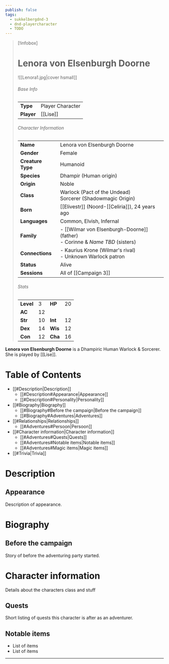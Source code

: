 ```yaml
---
publish: false
tags:
  - sukkelbergdnd-3
  - dnd-playercharacter
  - TODO
---
```

> [!infobox]  
> # Lenora von Elsenburgh Doorne
> ![[Lenora1.jpg|cover hsmall]]  
> ###### Base Info
> | | |  
> |---|---|  
> | **Type** | Player Character |
> | **Player** | [[Lise]] |
> ###### Character Information  
> | | |  
> |---|---|  
> | **Name** | Lenora von Elsenburgh Doorne |
> | **Gender** | Female | 
> | **Creature Type** | Humanoid |
> | **Species** | Dhampir (Human origin) |  
> | **Origin** | Noble |
> | **Class** | Warlock (Pact of the Undead)<br>Sorcerer (Shadowmagic Origin) |  
> | **Born** | [[Elivestr]] (Noord-[[Celiria]]), 24 years ago |  
> | **Languages** | Common, Elvish, Infernal |  
> | **Family** | - [[Wilmar von Elsenburgh-Doorne]] (father)<br>- Corinne & *Name TBD* (sisters) |
> | **Connections** | - Kaurius Krone (Wilmar's rival)<br>- Unknown Warlock patron |
> | **Status** | Alive |
> | **Sessions** | All of [[Campaign 3]] |
> ###### Stats
> | | | | |
> |---|---|---|---|
> | **Level** | 3 | **HP** | 20 |
> | **AC** | 12 | | |
> | **Str** | 10 | **Int** | 12 |
> | **Dex** | 14 | **Wis** | 12 |
> | **Con** | 12 | **Cha** | 16 |

**Lenora von Elsenburgh Doorne** is a Dhampiric Human Warlock & Sorcerer. She is played by [[Lise]]. 
# Table of Contents
- [[#Description|Description]]
	- [[#Description#Appearance|Appearance]]
	- [[#Description#Personality|Personality]]
- [[#Biography|Biography]]
	- [[#Biography#Before the campaign|Before the campaign]]
	- [[#Biography#Adventures|Adventures]]
- [[#Relationships|Relationships]]
	- [[#Adventures#Persoon|Persoon]]
- [[#Character information|Character information]]
	- [[#Adventures#Quests|Quests]]
	- [[#Adventures#Notable items|Notable items]]
	- [[#Adventures#Magic items|Magic items]]
- [[#Trivia|Trivia]]
# Description
## Appearance
Description of appearance.
# Biography
## Before the campaign
Story of before the adventuring party started.
# Character information
Details about the characters class and stuff
## Quests
Short listing of quests this character is after as an adventurer.
## Notable items
- List of items
- List of items

***
